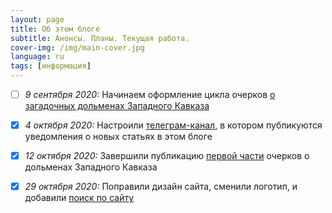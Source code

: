 ```yaml
---
layout: page
title: Об этом блоге
subtitle: Анонсы. Планы. Текущая работа.
cover-img: /img/main-cover.jpg
language: ru
tags: [информация]
---
```

- [ ]  _9 сентября 2020:_ Начинаем оформление цикла очерков [о загадочных дольменах Западного Кавказа][bfc69183]

- [X]  _4 октября 2020:_ Настроили [телеграм-канал][a85077ec], в котором публикуются уведомления о новых статьях в этом блоге

- [X]  _12 октября 2020:_ Завершили публикацию [первой части][fc339afa] очерков о дольменах Западного Кавказа

- [X]  _29 октября 2020:_ Поправили дизайн сайта, сменили логотип, и добавили [поиск по сайту][9f6be73e]


  [bfc69183]: /mysteries-dolmens/mysteries-dolmens-intro/ "Тайны тысячелетних дольменов Кубани"
  [a85077ec]: /info/telegram "Информационный канал в поддержку этого блога"
  [fc339afa]: /index-dolmens/#ch1 "Оглавление к циклу очерков о дольменах Западного Кавказа"
  [9f6be73e]: /search/ "Яндекс.поиск по сайту"
